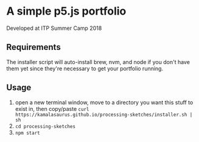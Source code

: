 # A simple p5.js portfolio

Developed at ITP Summer Camp 2018

## Requirements

The installer script will auto-install brew, nvm, and node if you don't
have them yet since they're necessary to get your portfolio running.

## Usage

1. open a new terminal window, move to a directory you want this stuff
   to exist in, then copy/paste `curl https://kamalasaurus.github.io/processing-sketches/installer.sh | sh`
2. `cd processing-sketches`
2. `npm start`

